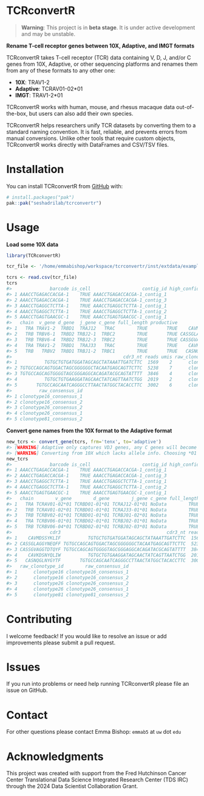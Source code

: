 
# TCRconvertR

<!-- badges: start -->
<!-- badges: end -->

> **Warning**: This project is in **beta stage**. It is under active
> development and may be unstable.

**Rename T-cell receptor genes between 10X, Adaptive, and IMGT formats**

TCRconvertR takes T-cell receptor (TCR) data containing V, D, J, and/or
C genes from 10X, Adaptive, or other sequencing platforms and renames
them from any of these formats to any other one:

- **10X**: TRAV1-2
- **Adaptive**: TCRAV01-02\*01
- **IMGT**: TRAV1-2\*01

TCRconvertR works with human, mouse, and rhesus macaque data
out-of-the-box, but users can also add their own species.

TCRconvertR helps researchers unify TCR datasets by converting them to a
standard naming convention. It is fast, reliable, and prevents errors
from manual conversions. Unlike other tools that require custom objects,
TCRconvertR works directly with DataFrames and CSV/TSV files.

# Installation

You can install TCRconvertR from [GitHub](https://github.com/) with:

``` r
# install.packages("pak")
pak::pak("seshadrilab/tcrconvertr")
```

# Usage

**Load some 10X data**

``` r
library(TCRconvertR)

tcr_file <- '/home/emmabishop/workspace/tcrconvertr/inst/extdata/examples/tenx.csv'

tcrs <- read.csv(tcr_file)
tcrs
#>              barcode is_cell                   contig_id high_confidence length
#> 1 AAACCTGAGACCACGA-1    TRUE AAACCTGAGACCACGA-1_contig_1            TRUE    521
#> 2 AAACCTGAGACCACGA-1    TRUE AAACCTGAGACCACGA-1_contig_3            TRUE    584
#> 3 AAACCTGAGGCTCTTA-1    TRUE AAACCTGAGGCTCTTA-1_contig_1            TRUE    551
#> 4 AAACCTGAGGCTCTTA-1    TRUE AAACCTGAGGCTCTTA-1_contig_2            TRUE    518
#> 5 AAACCTGAGTGAACGC-1    TRUE AAACCTGAGTGAACGC-1_contig_1            TRUE    674
#>   chain  v_gene d_gene  j_gene c_gene full_length productive            cdr3
#> 1   TRA TRAV1-2  TRBD1  TRAJ12   TRAC        TRUE       TRUE    CAVMDSSYKLIF
#> 2   TRB TRBV6-1  TRBD2 TRBJ2-1  TRBC2        TRUE       TRUE CASSGLAGGYNEQFF
#> 3   TRB TRBV6-4  TRBD2 TRBJ2-3  TRBC2        TRUE       TRUE CASSGVAGGTDTQYF
#> 4   TRA TRAV1-2  TRBD1  TRAJ33   TRAC        TRUE       TRUE    CAVKDSNYQLIW
#> 5   TRB   TRBV2  TRBD1 TRBJ1-2  TRBC1        TRUE       TRUE   CASNQGLNYGYTF
#>                                         cdr3_nt reads umis raw_clonotype_id
#> 1          TGTGCTGTGATGGATAGCAGCTATAAATTGATCTTC  1569    2      clonotype16
#> 2 TGTGCCAGCAGTGGACTAGCGGGGGGCTACAATGAGCAGTTCTTC  5238    7      clonotype16
#> 3 TGTGCCAGCAGTGGGGTAGCGGGAGGCACAGATACGCAGTATTTT  3846    4      clonotype26
#> 4          TGTGCTGTGAAGGATAGCAACTATCAGTTAATCTGG  2019    2      clonotype26
#> 5       TGTGCCAGCAATCAGGGCCTTAACTATGGCTACACCTTC  3002    6      clonotype81
#>          raw_consensus_id
#> 1 clonotype16_consensus_1
#> 2 clonotype16_consensus_2
#> 3 clonotype26_consensus_2
#> 4 clonotype26_consensus_1
#> 5 clonotype81_consensus_2
```

**Convert gene names from the 10X format to the Adaptive format**

``` r
new_tcrs <- convert_gene(tcrs, frm='tenx', to='adaptive')
#> [WARNING] Adaptive only captures VDJ genes, any C genes will become NA.
#> [WARNING] Converting from 10X which lacks allele info. Choosing *01 as allele for all genes.
new_tcrs
#>              barcode is_cell                   contig_id high_confidence length
#> 1 AAACCTGAGACCACGA-1    TRUE AAACCTGAGACCACGA-1_contig_1            TRUE    521
#> 2 AAACCTGAGACCACGA-1    TRUE AAACCTGAGACCACGA-1_contig_3            TRUE    584
#> 3 AAACCTGAGGCTCTTA-1    TRUE AAACCTGAGGCTCTTA-1_contig_1            TRUE    551
#> 4 AAACCTGAGGCTCTTA-1    TRUE AAACCTGAGGCTCTTA-1_contig_2            TRUE    518
#> 5 AAACCTGAGTGAACGC-1    TRUE AAACCTGAGTGAACGC-1_contig_1            TRUE    674
#>   chain        v_gene        d_gene        j_gene c_gene full_length productive
#> 1   TRA TCRAV01-02*01 TCRBD01-01*01 TCRAJ12-01*01 NoData        TRUE       TRUE
#> 2   TRB TCRAV01-02*01 TCRBD01-01*01 TCRAJ33-01*01 NoData        TRUE       TRUE
#> 3   TRB TCRBV02-01*01 TCRBD01-01*01 TCRBJ01-02*01 NoData        TRUE       TRUE
#> 4   TRA TCRBV06-01*01 TCRBD02-01*01 TCRBJ02-01*01 NoData        TRUE       TRUE
#> 5   TRB TCRBV06-04*01 TCRBD02-01*01 TCRBJ02-03*01 NoData        TRUE       TRUE
#>              cdr3                                       cdr3_nt reads umis
#> 1    CAVMDSSYKLIF          TGTGCTGTGATGGATAGCAGCTATAAATTGATCTTC  1569    2
#> 2 CASSGLAGGYNEQFF TGTGCCAGCAGTGGACTAGCGGGGGGCTACAATGAGCAGTTCTTC  5238    7
#> 3 CASSGVAGGTDTQYF TGTGCCAGCAGTGGGGTAGCGGGAGGCACAGATACGCAGTATTTT  3846    4
#> 4    CAVKDSNYQLIW          TGTGCTGTGAAGGATAGCAACTATCAGTTAATCTGG  2019    2
#> 5   CASNQGLNYGYTF       TGTGCCAGCAATCAGGGCCTTAACTATGGCTACACCTTC  3002    6
#>   raw_clonotype_id        raw_consensus_id
#> 1      clonotype16 clonotype16_consensus_1
#> 2      clonotype16 clonotype16_consensus_2
#> 3      clonotype26 clonotype26_consensus_2
#> 4      clonotype26 clonotype26_consensus_1
#> 5      clonotype81 clonotype81_consensus_2
```

# Contributing

I welcome feedback! If you would like to resolve an issue or add
improvements please submit a pull request.

# Issues

If you run into problems or need help running TCRconvertR please file an
issue on GitHub.

# Contact

For other questions please contact Emma Bishop: `emmab5` at `uw` dot
`edu`

# Acknowledgments

This project was created with support from the Fred Hutchinson Cancer
Center Translational Data Science Integrated Research Center (TDS IRC)
through the 2024 Data Scientist Collaboration Grant.

